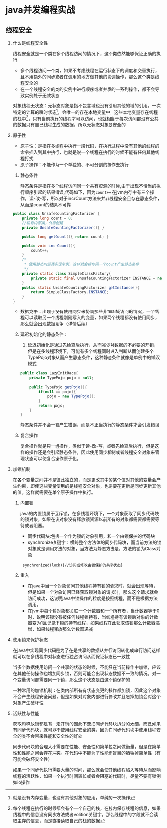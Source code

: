 # java并发编程实战

## 线程安全

1. 什么是线程安全性

   线程安全就是一个类在多个线程访问的情况下，这个类依然能够保证正确的执行

   - 多个线程访问一个类，如果不考虑线程在运行状态下的调度和交替执行，且不用额外的同步或者在调用的地方做其他的协调操作，那么这个类是线程安全的
   - 在一个线程安全的类的实例中进行顺序或者并发的一系列操作，都不会导致实例处于无效状态

   对象线程无状态：无状态对象是指不包含域也没有引用其他的域的引用。一次特定的计算的瞬时状态[^1]，会唯一的存在本地变量中，这些本地变量存在线程的栈中[^2]，只有当前执行的线程才可以访问，也就相当于每次访问都没有公共的数据只有自己线程生成的数据，所以无状态对象是安全的

   [^1]: 就是没有内存变量，也没有其他对象的应用，单纯的一次操作
   [^2]: 每个线程在执行的时候都会有个一个自己的栈，在栈内保存线程的信息，如果线程中的信息没有同步方法或者volition关键字，那么线程中的字段就不会读取主存的信息，而是直接读取自己的栈的数据

2. 原子性

   - 原子性：是指在多线程中执行一段代码，在执行过程中没有其他的线程的命令插入到其中执行，也就是说一个线程在执行的时候不能有任何其他线程打扰
   - 原子操作：不能作为一个单独的、不可分割的操作去执行

   1. 静态条件

      静态条件是指在多个线程访问同一个共有资源的时候,由于出现不恰当的执行顺序引起的结果错误,代码如下，因为```count++``` 在jvm内存中有三个操作，读-改-写，所以对于incrCount方法来并非线程安全且存在静态条件，从而是count的结果不可靠

   ``` java
   public class UnsafeCountingFactorizer {
       private long count = 0;
       //私有内部类，外部创建
       private UnsafeCountingFactorizer(){ }
   
       public long getCount(){ return count; }
   
       public void incrCount(){
           count++;
       }
       /*
        * 使用静态内部类实现单例，这样就会操作同一个count产生静态条件
        */
       private static class SimpleClassFactory{
           private static final UnsafeCountingFactorizer INSTANCE = new UnsafeCountingFactorizer();
       }
       public static UnsafeCountingFactorizer getInstance(){
           return SimpleClassFactory.INSTANCE;
       }
   }
   ```

   - 数据竞争：出现于没有使用同步来协调那些非final域访问的情况，一个线程可以读取另一个线程刚刚写入的变量，如果两个线程都没有使用同步，那么就会出现数据竞争（详情后续）

   2. 延迟初始化的静态条件：

      1. 延迟初始化是通过先检查后执行，从而减少对数据的不必要的开销，但是在多线程环境下，可能有多个线程同时进入判断从而创建多个TypePojo对象从而产生静态条件，这种静态条件就像是单例中的懒汉模式

      ```java
      public class LazyInitRace{
          private TypePojo pojo = null;
          
          public TypePojo getPojo(){
              if(null == pojo){
                  pojo = new TypePojo();
              }
              return pojo;
          }
      }
      ```

      ​	静态条件并不会一直产生错误，而是不正当执行的静态条件才会引发错误

   3. 复合操作

      复合操作就是只一组操作，类似于读-改-写，或者先检查后执行，但是这样的操作还是会引起静态条件，因此使用同步机制或者线程安全对象来管理状态可以使复合操作原子化。

3. 加锁机制

   在各个变量之间并不是彼此独立的，而是更改其中的某个值对其他的变量会产生约束，即使这些变量使用的是线程安全对象，也需要在更新是同步更新其他的值。这样就需要在单个原子操作中执行。

   1. 内置锁

      java的内置锁属于互斥锁，在多线程环境下，一个对象获取了同步代码块的锁对象，如果在该对象没有释放锁资源以前所有的对象都需要都需要等待或者阻塞。

      - 同步代码块:包括一个作为锁的对象引用，和一个由锁保护的代码块
      - synchronize关键字：横跨整个方法体的同步代码块，而当前方法的锁对象就是调用方法的对象，当方法为静态方法是，方法的锁为Class对象

      ``` synchronized(lock){//访问或修改由锁保护的共享状态}```

   2. 重入

      - 在java中当一个对象访问其他线程持有锁的请求时，就会出现等待，但是如果一个对象访问已经获取锁对象的请求时，那么这个请求就会访问成功，这说明java中锁操作的粒度是按照线程，而不是根据方法调用。
      - 在jvm中每个锁对象都关联一个计数器和一个所有者，当计数器等于0 时，说明该锁没有被任何线程锁持有，当线程持有该锁后对象的计数器变为1且记录下锁的持有线程，如果线程在此获取该锁那么计数器递增，如果线程释放那么计数器递减

4. 使用锁来保护状态

   在java中实现同步代码是为了在是共享的数据从并行访问转化成串行访问这样就可以在多线程中对状态进行独占访问从而保证状态已一致性

   当多个数据使用访问一个共享的状态的时候，不能只在当前操作中加锁，应该在其他任何操作也增加同步锁，否则可能会出现状态数据不一致的情况。对一个变量访问都需要同一个锁，那么这个状态是由这个锁保护的

   一种常用的加锁机制：在类内部所有有状态变更的操作都加锁，因此这个对象不会产生线程安全问题，但是如果对对象内部进行修改并且忘掉加锁会对这个对象产生破坏性

5. 活跃性与性能

   获取和释放锁都是有一定开销的因此不要把同步代码块拆分的太细，而且如果有同步代码块，就可以不使用线程安全的类，因为在同步代码块中使用线程安全的类不会带来性能和安全性的好处

   同步代码块的合理大小需要在性能、安全性和简单性之间做衡量，但是在简单性和性能之间会存在冲突。在代码中不能为了性能而盲目的牺牲掉简单性（有可能会破坏安全性）

   如果一个同步代执行需要大量的时间，那么就会使其他线程陷入等待从而影响线程的活跃性，如果一个执行时间较长或者会阻塞的代码时，尽量不要有锁例如io操作





































